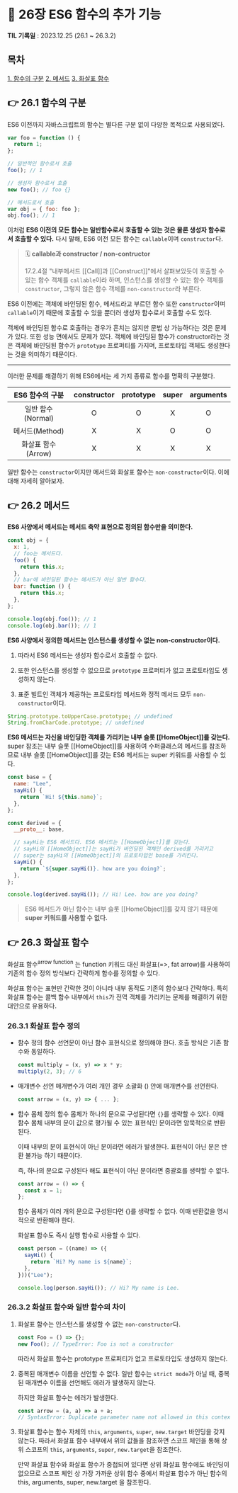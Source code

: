 # 📌 26장 ES6 함수의 추가 기능

**TIL 기록일** : 2023.12.25 (26.1 ~ 26.3.2)

## 목차

[1. 함수의 구분](#-261-함수의-구분)
[2. 메서드](#-262-메서드)
[3. 화살표 함수](#-263-화살표-함수)

## 👉 26.1 함수의 구분

ES6 이전까지 자바스크립트의 함수는 별다른 구분 없이 다양한 목적으로 사용되었다.

```javascript
var foo = function () {
  return 1;
};

// 일반적인 함수로서 호출
foo(); // 1

// 생성자 함수로서 호출
new foo(); // foo {}

// 메서드로서 호출
var obj = { foo: foo };
obj.foo(); // 1
```

이처럼 **ES6 이전의 모든 함수는 일반함수로서 호출할 수 있는 것은 물론 생성자 함수로서 호출할 수 있다.** 다시 말해, ES6 이전 모든 함수는 `callable`이며 `constructor`다.

> 🗓️ **callable과 constructor / non-contructor**
>
> 17.2.4절 "내부메서드 [[Call]]과 [[Construct]]"에서 살펴보았듯이 호출할 수 있는 함수 객체를 `callable`이라 하며, 인스턴스를 생성할 수 있는 함수 객체를 `constructor`, 그렇지 않은 함수 객체를 `non-constructor`라 부른다.

ES6 이전에는 객체에 바인딩된 함수, 메서드라고 부르던 함수 또한 `constructor`이며 `callable`이기 때문에 호출할 수 있을 뿐더러 생성자 함수로서 호출할 수도 있다.

객체에 바인딩된 함수로 호출하는 경우가 흔치는 않지만 문법 상 가능하다는 것은 문제가 있다. 또한 성능 면에서도 문제가 있다. 객체에 바인딩된 함수가 constructor라는 것은 객체에 바인딩된 함수가 `prototype` 프로퍼티를 가지며, 프로토타입 객체도 생성한다는 것을 의미하기 때문이다.

---

이러한 문제를 해결하기 위해 ES6에서는 세 가지 종류로 함수를 명확히 구분했다.

| **ES6 함수의 구분** | **constructor** | **prototype** | **super** | **arguments** |
| :-----------------: | :-------------: | :-----------: | :-------: | :-----------: |
|  일반 함수(Normal)  |        O        |       O       |     X     |       O       |
|   메서드(Method)    |        X        |       X       |     O     |       O       |
| 화살표 함수(Arrow)  |        X        |       X       |     X     |       X       |

일반 함수는 `constructor`이지만 메서드와 화살표 함수는 `non-constructor`이다. 이에 대해 자세히 알아보자.

## 👉 26.2 메서드

**ES6 사양에서 메서드는 메서드 축약 표현으로 정의된 함수만을 의미한다.**

```javascript
const obj = {
  x: 1,
  // foo는 메서드다.
  foo() {
    return this.x;
  },
  // bar에 바인딩된 함수는 메서드가 아닌 일반 함수다.
  bar: function () {
    return this.x;
  },
};

console.log(obj.foo()); // 1
console.log(obj.bar()); // 1
```

**ES6 사양에서 정의한 메서드는 인스턴스를 생성할 수 없는 non-constructor이다.**

1. 따라서 ES6 메서드는 생성자 함수로서 호출할 수 없다.

2. 또한 인스턴스를 생성할 수 없으므로 `prototype` 프로퍼티가 없고 프로토타입도 생성하지 않는다.

3. 표준 빌트인 객체가 제공하는 프로토타입 메서드와 정적 메서드 모두 `non-constructor`이다.

```javascript
String.prototype.toUpperCase.prototype; // undefined
String.fromCharCode.prototype; // undefined
```

**ES6 메서드는 자신을 바인딩한 객체를 가리키는 내부 슬롯 [[HomeObject]]를 갖는다.** super 참조는 내부 슬롯 [[HomeObject]]를 사용하여 수퍼클래스의 메서드를 참조하므로 내부 슬롯 [[HomeObject]]를 갖는 ES6 메서드는 super 키워드를 사용할 수 있다.

```javascript
const base = {
  name: "Lee",
  sayHi() {
    return `Hi! ${this.name}`;
  },
};

const derived = {
  __proto__: base,

  // sayHi는 ES6 메서드다. ES6 메서드는 [[HomeObject]]를 갖는다.
  // sayHi의 [[HomeObject]]는 sayHi가 바인딩된 객체인 derived를 가리키고
  // super는 sayHi의 [[HomeObject]]의 프로토타입인 base를 가리킨다.
  sayHi() {
    return `${super.sayHi()}. how are you doing?`;
  },
};

console.log(derived.sayHi()); // Hi! Lee. how are you doing?
```

> ES6 메서드가 아닌 함수는 내부 슬롯 [[HomeObject]]를 갖지 않기 때문에 **super 키워드를 사용할 수 없다.**

## 👉 26.3 화살표 함수

화살표 함수<sup>arrow function</sup> 는 function 키워드 대신 화살표(=>, fat arrow)를 사용하여 기존의 함수 정의 방식보다 간략하게 함수를 정의할 수 있다.

화살표 함수는 표현만 간략한 것이 아니라 내부 동작도 기존의 함수보다 간략하다. 특히 화살표 함수는 콜백 함수 내부에서 `this`가 전역 객체를 가리키는 문제를 해결하기 위한 대안으로 유용하다.

### 26.3.1 화살표 함수 정의

- 함수 정의
  함수 선언문이 아닌 함수 표현식으로 정의해야 한다. 호출 방식은 기존 함수와 동일하다.
  ```javascript
  const multiply = (x, y) => x * y;
  multiply(2, 3); // 6
  ```
- 매개변수 선언
  매개변수가 여러 개인 경우 소괄화 () 안에 매개변수를 선언한다.

  ```javascript
  const arrow = (x, y) => { ... };
  ```

- 함수 몸체 정의
  함수 몸체가 하나의 문으로 구성된다면 `{}`를 생략할 수 있다. 이때 함수 몸체 내부의 문이 값으로 평가될 수 있는 표현식인 문이라면 암묵적으로 반환된다.

  이때 내부의 문이 표현식이 아닌 문이라면 에러가 발생한다. 표현식이 아닌 문은 반환 불가능 하기 때문이다.

  즉, 하나의 문으로 구성된다 해도 표현식이 아닌 문이라면 중괄호를 생략할 수 없다.

  ```javascript
  const arrow = () => {
    const x = 1;
  };
  ```

  함수 몸체가 여러 개의 문으로 구성된다면 {}를 생략할 수 없다. 이때 반환값을 명시적으로 반환해야 한다.

  화살표 함수도 즉시 실행 함수로 사용할 수 있다.

  ```javascript
  const person = ((name) => ({
    sayHi() {
      return `Hi? My name is ${name}`;
    },
  }))("Lee");

  console.log(person.sayHi()); // Hi? My name is Lee.
  ```

### 26.3.2 화살표 함수와 일반 함수의 차이

1. 화살표 함수는 인스턴스를 생성할 수 없는 `non-constructor`다.

   ```javascript
   const Foo = () => {};
   new Foo(); // TypeError: Foo is not a constructor
   ```

   따라서 화살표 함수는 prototype 프로퍼티가 없고 프로토타입도 생성하지 않는다.

2. 중복된 매개변수 이름을 선언할 수 없다.
   일반 함수는 `strict mode`가 아닐 때, 중복된 매개변수 이름을 선언해도 에러가 발생하지 않는다.

   하지만 화살표 함수는 에러가 발생한다.

   ```javascript
   const arrow = (a, a) => a + a;
   // SyntaxError: Duplicate parameter name not allowed in this context
   ```

3. 화살표 함수는 함수 자체의 `this`, `arguments`, `super`, `new.target` 바인딩을 갖지 않는다.
   따라서 화살표 함수 내부에서 위의 값들을 참조하면 스코프 체인을 통해 상위 스코프의 `this`, `arguments`, `super`, `new.target`을 참조한다.

   만약 화살표 함수와 화살표 함수가 중첩되어 있다면 상위 화살표 함수에도 바인딩이 없으므로 스코프 체인 상 가장 가까운 상위 함수 중에서 화살표 함수가 아닌 함수의 this, arguments, super, new.target 을 참조한다.
